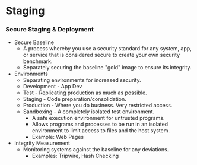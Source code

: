 # Staging

### **Secure Staging & Deployment**

* Secure Baseline
  * A process whereby you use a security standard for any system, app, or service that is considered secure to create your own security benchmark.
  * Separately securing the baseline "gold" image to ensure its integrity.
* Environments
  * Separating environments for increased security.
  * Development - App Dev
  * Test - Replicating production as much as possible.
  * Staging - Code preparation/consolidation.
  * Production - Where you do business. Very restricted access.
  * Sandboxing - A completely isolated test environment.
    * A safe execution environment for untrusted programs.
    * Allows programs and processes to be run in an isolated environment to limit access to files and the host system.
    * Example: Web Pages
* Integrity Measurement
  * Monitoring systems against the baseline for any deviations.
    * Examples: Tripwire, Hash Checking

